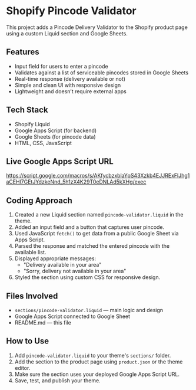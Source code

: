 # Shopify Pincode Validator

This project adds a Pincode Delivery Validator to the Shopify product page using a custom Liquid section and Google Sheets.

## Features

- Input field for users to enter a pincode
- Validates against a list of serviceable pincodes stored in Google Sheets
- Real-time response (delivery available or not)
- Simple and clean UI with responsive design
- Lightweight and doesn’t require external apps

## Tech Stack

- Shopify Liquid
- Google Apps Script (for backend)
- Google Sheets (for pincode data)
- HTML, CSS, JavaScript

## Live Google Apps Script URL

https://script.google.com/macros/s/AKfycbzxblaYpS43Xzkb4EJJRExFlJhg1aCEHl7GEtJYdzkeNnd_5h1zX4K29T0eDNLAd5kXHg/exec

## Coding Approach

1. Created a new Liquid section named `pincode-validator.liquid` in the theme.
2. Added an input field and a button that captures user pincode.
3. Used JavaScript `fetch()` to get data from a public Google Sheet via Apps Script.
4. Parsed the response and matched the entered pincode with the available list.
5. Displayed appropriate messages:
   - "Delivery available in your area"
   - "Sorry, delivery not available in your area"
6. Styled the section using custom CSS for responsive design.

## Files Involved

- `sections/pincode-validator.liquid` — main logic and design
- Google Apps Script connected to Google Sheet
- README.md — this file

## How to Use

1. Add `pincode-validator.liquid` to your theme's `sections/` folder.
2. Add the section to the product page using `product.json` or the theme editor.
3. Make sure the section uses your deployed Google Apps Script URL.
4. Save, test, and publish your theme.
